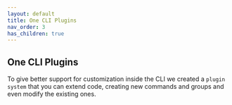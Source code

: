 ```yaml
---
layout: default
title: One CLI Plugins
nav_order: 3
has_children: true
---
```


## One CLI Plugins


To give better support for customization inside the CLI we created a `plugin system` that you can extend code, creating new commands and groups and even modify the existing ones.

